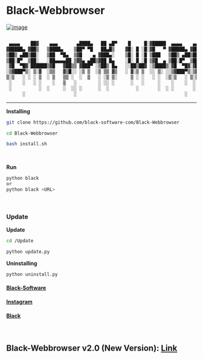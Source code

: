 # Black-Webbrowser

[![image](https://user-images.githubusercontent.com/78996423/138695085-ec938a7c-9a35-439d-b1d6-2abb386612ad.png)](https://github.com/mrprogrammer2938/Black-Webbrowser)

``` txt

 ▄▄▄▄    ██▓    ▄▄▄       ▄████▄   ██ ▄█▀    █     █░▓█████  ▄▄▄▄    ▄▄▄▄    ██▀███   ▒█████   █     █░  ██████ ▓█████  ██▀███  
▓█████▄ ▓██▒   ▒████▄    ▒██▀ ▀█   ██▄█▒    ▓█░ █ ░█░▓█   ▀ ▓█████▄ ▓█████▄ ▓██ ▒ ██▒▒██▒  ██▒▓█░ █ ░█░▒██    ▒ ▓█   ▀ ▓██ ▒ ██▒
▒██▒ ▄██▒██░   ▒██  ▀█▄  ▒▓█    ▄ ▓███▄░    ▒█░ █ ░█ ▒███   ▒██▒ ▄██▒██▒ ▄██▓██ ░▄█ ▒▒██░  ██▒▒█░ █ ░█ ░ ▓██▄   ▒███   ▓██ ░▄█ ▒
▒██░█▀  ▒██░   ░██▄▄▄▄██ ▒▓▓▄ ▄██▒▓██ █▄    ░█░ █ ░█ ▒▓█  ▄ ▒██░█▀  ▒██░█▀  ▒██▀▀█▄  ▒██   ██░░█░ █ ░█   ▒   ██▒▒▓█  ▄ ▒██▀▀█▄  
░▓█  ▀█▓░██████▒▓█   ▓██▒▒ ▓███▀ ░▒██▒ █▄   ░░██▒██▓ ░▒████▒░▓█  ▀█▓░▓█  ▀█▓░██▓ ▒██▒░ ████▓▒░░░██▒██▓ ▒██████▒▒░▒████▒░██▓ ▒██▒
░▒▓███▀▒░ ▒░▓  ░▒▒   ▓▒█░░ ░▒ ▒  ░▒ ▒▒ ▓▒   ░ ▓░▒ ▒  ░░ ▒░ ░░▒▓███▀▒░▒▓███▀▒░ ▒▓ ░▒▓░░ ▒░▒░▒░ ░ ▓░▒ ▒  ▒ ▒▓▒ ▒ ░░░ ▒░ ░░ ▒▓ ░▒▓░
▒░▒   ░ ░ ░ ▒  ░ ▒   ▒▒ ░  ░  ▒   ░ ░▒ ▒░     ▒ ░ ░   ░ ░  ░▒░▒   ░ ▒░▒   ░   ░▒ ░ ▒░  ░ ▒ ▒░   ▒ ░ ░  ░ ░▒  ░ ░ ░ ░  ░  ░▒ ░ ▒░
 ░    ░   ░ ░    ░   ▒   ░        ░ ░░ ░      ░   ░     ░    ░    ░  ░    ░   ░░   ░ ░ ░ ░ ▒    ░   ░  ░  ░  ░     ░     ░░   ░ 
 ░          ░  ░     ░  ░░ ░      ░  ░          ░       ░  ░ ░       ░         ░         ░ ░      ░          ░     ░  ░   ░     
      ░                  ░                                        ░       ░                                              
```
<hr>

**Installing**
``` sh
git clone https://github.com/black-software-com/Black-Webbrowser

cd Black-Webbrowser

bash install.sh
```
<br>

**Run**
``` sh
python black 
or
python black <URL>
```
<br>

### Update
**Update**
``` sh
cd /Update

python update.py

```

**Uninstalling**
``` sh
python uninstall.py
```

#### [Black-Software](https://black-software.ir)

#### [Instagram](https://instagram.com/black_software_company)

#### [Black](https://github.com/mrprogrammer2938/Black-Webbrowser)
<br>

## Black-Webbrowser v2.0 (New Version): [Link](https://github.com/black-software-com/black-webbrowser)
<br>

